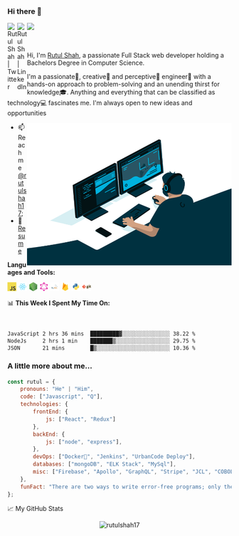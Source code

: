 ### Hi there 👋
<a href="https://twitter.com/rutulshah17">
  <img align="left" alt="Rutul Shah | Twitter" width="22px" src="https://raw.githubusercontent.com/peterthehan/peterthehan/master/assets/twitter.svg" />
</a>
<a href="https://www.linkedin.com/in/rutulshah17/">
  <img align="left" alt="Rutul Shah | LinkedIn" width="22px" src="https://raw.githubusercontent.com/peterthehan/peterthehan/master/assets/linkedin.svg" />
</a>

![](https://visitor-badge.glitch.me/badge?page_id=rutulshah17)

<br />

Hi, I'm [Rutul Shah](https://rutulshah.herokuapp.com), a passionate Full Stack web developer holding a Bachelors Degree in Computer Science.

I'm a passionate🥇, creative🎨 and perceptive🔭 engineer🔧 with a hands-on approach to problem-solving and an unending thirst for knowledge🎓. 
Anything and everything that can be classified as technology💻 fascinates me. 
I'm always open to new ideas and opportunities

<img align="right" alt="GIF" src="https://github.com/rutulshah17/rutulshah17/blob/main/coding.gif?raw=true" width="460" height="320" />
  
- 📫 Reach me [@rutulshah17](https://twitter.com/rutulshah17);
- 📝 [Resume](https://drive.google.com/file/d/1FDV1JXj1VrghaUIH84f52n9zTwzOrz2k/view?usp=sharing) 

**Languages and Tools:**  

<code><img height="20" src="https://raw.githubusercontent.com/github/explore/80688e429a7d4ef2fca1e82350fe8e3517d3494d/topics/javascript/javascript.png"></code>
<code><img height="20" src="https://raw.githubusercontent.com/github/explore/80688e429a7d4ef2fca1e82350fe8e3517d3494d/topics/react/react.png"></code>
<code><img height="20" src="https://raw.githubusercontent.com/github/explore/80688e429a7d4ef2fca1e82350fe8e3517d3494d/topics/nodejs/nodejs.png"></code>
<code><img height="20" src="https://raw.githubusercontent.com/github/explore/5c058a388828bb5fde0bcafd4bc867b5bb3f26f3/topics/graphql/graphql.png"></code>
<code><img height="20" src="https://raw.githubusercontent.com/github/explore/80688e429a7d4ef2fca1e82350fe8e3517d3494d/topics/mysql/mysql.png"></code>
<code><img height="20" src="https://raw.githubusercontent.com/github/explore/80688e429a7d4ef2fca1e82350fe8e3517d3494d/topics/firebase/firebase.png"></code>
<code><img height="20" src="https://raw.githubusercontent.com/github/explore/80688e429a7d4ef2fca1e82350fe8e3517d3494d/topics/python/python.png"></code>
<code><img height="20" src="https://raw.githubusercontent.com/github/explore/80688e429a7d4ef2fca1e82350fe8e3517d3494d/topics/git/git.png"></code>

📊 **This Week I Spent My Time On:**
```text


JavaScript 2 hrs 36 mins  █████████▓░░░░░░░░░░░░░░░ 38.22 %
NodeJs     2 hrs 1 min    ███████▒░░░░░░░░░░░░░░░░░ 29.75 %
JSON       21 mins        █▒░░░░░░░░░░░░░░░░░░░░░░░ 10.36 %
```

### A little more about me...  
```javascript
const rutul = {
    pronouns: "He" | "Him",
    code: ["Javascript", "Q"],
    technologies: {
        frontEnd: {
            js: ["React", "Redux"]
        },
        backEnd: {
            js: ["node", "express"],
        },
        devOps: ["Docker🐳", "Jenkins", "UrbanCode Deploy"],
        databases: ["mongoDB", "ELK Stack", "MySql"],
        misc: ["Firebase", "Apollo", "GraphQL", "Stripe", "JCL", "COBOL"]
    },
    funFact: "There are two ways to write error-free programs; only the third one works"
};
```

📈 My GitHub Stats
<p align="center"> <img src="https://github-readme-stats.vercel.app/api?username=rutulshah17&show_icons=true&theme=gotham" alt="rutulshah17" />
